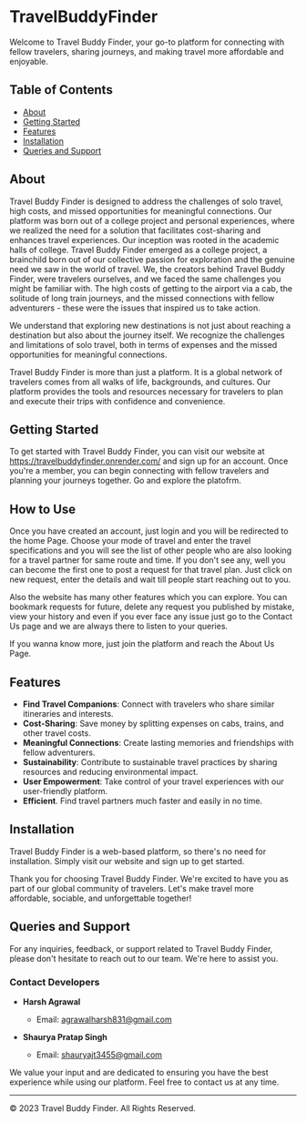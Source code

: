 # TravelBuddyFinder

Welcome to Travel Buddy Finder, your go-to platform for connecting with fellow travelers, sharing journeys, and making travel more affordable and enjoyable.

## Table of Contents
- [About](#about)
- [Getting Started](#getting-started)
- [Features](#features)
- [Installation](#installation)
- [Queries and Support](#queries-and-support)

## About

Travel Buddy Finder is designed to address the challenges of solo travel, high costs, and missed opportunities for meaningful connections. 
Our platform was born out of a college project and personal experiences, where we realized the need for a solution that facilitates cost-sharing and enhances travel experiences.
Our inception was rooted in the academic halls of college. Travel Buddy Finder emerged as a college project, a brainchild born out of our collective passion for exploration and the genuine need we saw in the world of travel. 
We, the creators behind Travel Buddy Finder, were travelers ourselves, and we faced the same challenges you might be familiar with. 
The high costs of getting to the airport via a cab, the solitude of long train journeys, and the missed connections with fellow adventurers - these were the issues that inspired us to take action.

We understand that exploring new destinations is not just about reaching a destination but also about the journey itself. We recognize the challenges and limitations of solo travel, both in terms of expenses and the missed opportunities for meaningful connections.

Travel Buddy Finder is more than just a platform. It is a global network of travelers comes from all walks of life, backgrounds, and cultures.
Our platform provides the tools and resources necessary for travelers to plan and execute their trips with confidence and convenience.

## Getting Started

To get started with Travel Buddy Finder, you can visit our website at https://travelbuddyfinder.onrender.com/ and sign up for an account. Once you're a member, you can begin connecting with fellow travelers and planning your journeys together. Go and explore the platofrm.

## How to Use

Once you have created an account, just login and you will be redirected to the home Page. Choose your mode of travel and enter the travel specifications and you will see the list of other people who are also looking for a travel partner for
same route and time. If you don't see any, well you can become the first one to post a request for that travel plan. Just click on new request, enter the details and wait till people start reaching out to you.

Also the website has many other features which you can explore.
You can bookmark requests for future, delete any request you published by mistake, view your history and even if you ever face any issue just go to the Contact Us page and we are always there to listen to your queries.

If you wanna know more, just join the platform and reach the About Us Page.

## Features

- **Find Travel Companions**: Connect with travelers who share similar itineraries and interests.
- **Cost-Sharing**: Save money by splitting expenses on cabs, trains, and other travel costs.
- **Meaningful Connections**: Create lasting memories and friendships with fellow adventurers.
- **Sustainability**: Contribute to sustainable travel practices by sharing resources and reducing environmental impact.
- **User Empowerment**: Take control of your travel experiences with our user-friendly platform.
- **Efficient**. Find travel partners much faster and easily in no time.

## Installation

Travel Buddy Finder is a web-based platform, so there's no need for installation. Simply visit our website and sign up to get started.

Thank you for choosing Travel Buddy Finder. We're excited to have you as part of our global community of travelers. Let's make travel more affordable, sociable, and unforgettable together!

## Queries and Support

For any inquiries, feedback, or support related to Travel Buddy Finder, please don't hesitate to reach out to our team. We're here to assist you.

### Contact Developers

- **Harsh Agrawal**
  - Email: agrawalharsh831@gmail.com

- **Shaurya Pratap Singh**
  - Email: shauryajt3455@gmail.com

We value your input and are dedicated to ensuring you have the best experience while using our platform. Feel free to contact us at any time.

---

© 2023 Travel Buddy Finder. All Rights Reserved.

